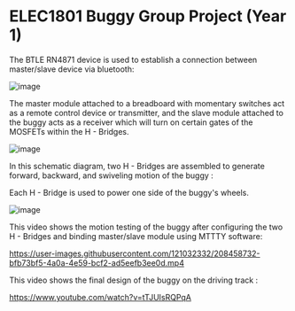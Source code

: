 # ELEC1801 Buggy Group Project (Year 1)

The BTLE RN4871 device is used to establish a connection between master/slave device via bluetooth:

![image](https://user-images.githubusercontent.com/121032332/208453739-5e73e2f6-482b-4288-81b8-1a3fde52b93f.png)

The master module attached to a breadboard with momentary switches act as a remote control device or transmitter, and the slave module attached to the buggy acts as a receiver which will turn on certain gates of the MOSFETs within the H - Bridges.

![image](https://user-images.githubusercontent.com/121032332/208467087-e034f11e-7bbf-42f8-8d0b-ff97822e86e6.png)

In this schematic diagram, two H - Bridges are assembled to generate forward, backward, and swiveling motion of the buggy :

Each H - Bridge is used to power one side of the buggy's wheels.

![image](https://user-images.githubusercontent.com/121032332/208453564-fc924e2c-318a-4b04-af11-ddfb5e864d1c.png)

This video shows the motion testing of the buggy after configuring the two H - Bridges and binding master/slave module using MTTTY software:

https://user-images.githubusercontent.com/121032332/208458732-bfb73bf5-4a0a-4e59-bcf2-ad5eefb3ee0d.mp4

This video shows the final design of the buggy on the driving track :

https://www.youtube.com/watch?v=tTJUIsRQPqA





